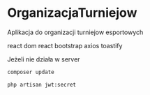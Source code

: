 # OrganizacjaTurniejow
Aplikacja do organizacji turniejow esportowych


react dom
react bootstrap
axios
toastify

Jeżeli nie działa w server
```sh
composer update
```
```sh
php artisan jwt:secret
```
